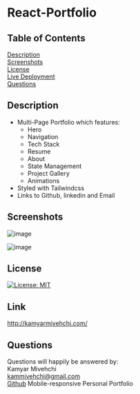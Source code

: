 # React-Portfolio

## Table of Contents
[Description](#Description)
 <br>
[Screenshots](#screenshots)
 <br>
 [License](#license)
 <br>
[Live Deployment](#Link )
 <br>
[Questions](#questions)
 
 
 ## Description
 - Multi-Page Portfolio which features:
    - Hero
    - Navigation
    - Tech Stack
    - Resume
    - About
    - State Management
    - Project Gallery
    - Animations
 - Styled with Tailwindcss
 - Links to Github, linkedin and Email
   
 ## Screenshots



![image](https://user-images.githubusercontent.com/90432404/178338648-ab0df6b9-4c1f-4b48-bbc4-a30080dcb151.png)

![image](https://user-images.githubusercontent.com/90432404/178338714-7263c918-8aac-4e42-9042-7a4d0dbe3504.png)


## License 
[![License: MIT](https://img.shields.io/badge/License-MIT-yellow.svg)](https://opensource.org/licenses/MIT)

## Link
http://kamyarmivehchi.com/

## Questions

Questions will happily be answered by:
<br>
Kamyar Mivehchi
<br>
[kammivehchi@gmail.com](mailto:kammivehchi@gmail.com)
<br>
[Github](https://github.com/Kam-Mivehchi)
Mobile-responsive Personal Portfolio
